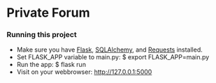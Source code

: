 # Private Forum

### Running this project
- Make sure you have [Flask](http://flask.pocoo.org/docs/0.12/installation/), [SQLAlchemy](http://docs.sqlalchemy.org/en/latest/intro.html#installation-guide), and [Requests](http://docs.python-requests.org/en/master/user/install/) installed.
- Set FLASK_APP variable to main.py: $ export FLASK_APP=main.py
- Run the app: $ flask run
- Visit on your webbrowser: http://127.0.0.1:5000
